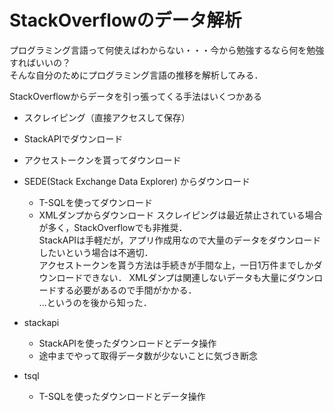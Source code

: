 # StackOverflowのデータ解析
プログラミング言語って何使えばわからない・・・今から勉強するなら何を勉強すればいいの？  
そんな自分のためにプログラミング言語の推移を解析してみる．

StackOverflowからデータを引っ張ってくる手法はいくつかある
* スクレイピング（直接アクセスして保存）
* StackAPIでダウンロード
* アクセストークンを貰ってダウンロード
* SEDE(Stack Exchange Data Explorer) からダウンロード
    * T-SQLを使ってダウンロード
    * XMLダンプからダウンロード
スクレイピングは最近禁止されている場合が多く，StackOverflowでも非推奨．  
StackAPIは手軽だが，アプリ作成用なので大量のデータをダウンロードしたいという場合は不適切．  
アクセストークンを貰う方法は手続きが手間な上，一日1万件までしかダウンロードできない．
XMLダンプは関連しないデータも大量にダウンロードする必要があるので手間がかかる．  
...というのを後から知った．  

* stackapi
    * StackAPIを使ったダウンロードとデータ操作
    * 途中までやって取得データ数が少ないことに気づき断念
* tsql
    * T-SQLを使ったダウンロードとデータ操作
